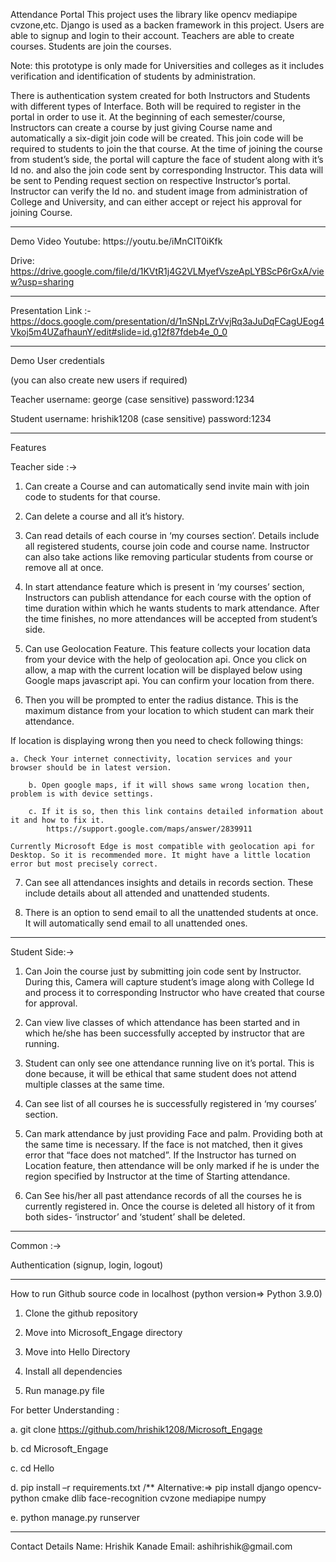 Attendance Portal
This project uses the library like opencv mediapipe cvzone,etc. Django is used as a backen framework in this project. Users are able to signup and login to their account. Teachers are able to create courses. Students are join the courses.

Note: this prototype is only made for Universities and colleges as it includes verification and identification of students by administration.

There is authentication system created for both Instructors and Students with different types of Interface. Both will be required to register in the portal in order to use it.
At the beginning of each semester/course, Instructors can create a course by just giving Course name and automatically a six-digit join code will be created. This join code will be required to students to join the that course. 
At the time of  joining the course from student’s side, the portal will capture the face of student along with it’s Id no. and also the join code sent by corresponding Instructor. 
This data will be sent to Pending request section on respective Instructor’s  portal. Instructor can verify the Id no. and student image from administration of College and University, and can either accept or reject his approval for joining Course. 

<hr>
Demo Video
Youtube: https://youtu.be/iMnCIT0iKfk

Drive: https://drive.google.com/file/d/1KVtR1j4G2VLMyefVszeApLYBScP6rGxA/view?usp=sharing
<hr>

Presentation Link :- https://docs.google.com/presentation/d/1nSNpLZrVvjRq3aJuDqFCagUEog4Vkoj5m4UZafhaunY/edit#slide=id.g12f87fdeb4e_0_0

<hr>

Demo User credentials

(you can also create new users if required)

Teacher
username: george (case sensitive) password:1234

Student
username: hrishik1208 (case sensitive) password:1234
 <hr>
 
Features

Teacher side :->

1.  Can create a Course and can automatically send invite main with join code to students for that course.

2.  Can delete a course and all it’s history.

3.  Can read details of each course in ‘my courses section’. Details include all registered students, course join code and course name. Instructor can also take actions like removing particular students from course or remove all at once.

4. In start attendance feature which is present in ‘my courses’ section, Instructors can publish attendance for each course with the option of time duration within which he wants students to mark attendance. After the time finishes, no more attendances will be accepted from student’s side. 

5.  Can use Geolocation Feature. This feature collects your location data from your device with the help of geolocation api. Once you click on allow, a map with the current location will be displayed below using Google maps javascript api. You can confirm your location from there.

6.  Then you will be prompted to enter the radius distance. This is the maximum distance from your location to 	which student can mark their attendance. 

  If location is displaying wrong then you need to check following things:
  
  	a. Check Your internet connectivity, location services and your browser should be in latest version.
    
		b. Open google maps, if it will shows same wrong location then, problem is with device settings.
    
		c. If it is so, then this link contains detailed information about it and how to fix it.
			https://support.google.com/maps/answer/2839911

    Currently Microsoft Edge is most compatible with geolocation api for Desktop. So it is recommended more. It might have a little location error but most precisely correct.

7.  Can see all attendances insights and details in records section. These include details about all attended and unattended students.

8.  There is an option to send email to all the unattended students at once. It will automatically send email to all unattended ones.



<hr>

Student Side:->

1.  Can Join the course just by submitting join code sent by Instructor. During this, Camera will capture student’s image along with College Id and process it to corresponding Instructor who have created that course for approval.
 
2.  Can view live classes of which attendance has been started and in which he/she has been successfully accepted by instructor that are running.

3.  Student can only see one attendance running live on it’s portal. This is done because, it will be ethical that same student does not attend multiple classes at the same time.

4.  Can see list of all courses he is successfully registered in ‘my courses’ section.

5.  Can mark attendance by just providing Face and palm. Providing both at the same time is necessary. If the face is not matched, then it gives error that “face does not matched”. If the Instructor has turned on Location feature, then attendance will be only marked if he is under the region specified by Instructor at the time of Starting attendance.

6.  Can See his/her all past attendance records of all the courses he is currently registered in. Once the course is deleted all history of it from both sides- ‘instructor’ and ‘student’ shall be deleted.

<hr>
Common :->

Authentication (signup, login, logout)

<hr>

How to run Github source code in localhost (python version=> Python 3.9.0)

1. Clone the github repository

2. Move into Microsoft_Engage directory

3. Move into Hello Directory

4. Install all dependencies

5. Run manage.py file


For better Understanding :

a. git clone https://github.com/hrishik1208/Microsoft_Engage

b. cd Microsoft_Engage

c. cd Hello

d. pip install –r requirements.txt 
    /** Alternative:=> pip install  django opencv-python cmake dlib face-recognition cvzone mediapipe numpy

e. python manage.py runserver


<hr>
Contact Details
Name: Hrishik Kanade Email: ashihrishik@gmail.com


